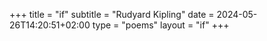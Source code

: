 +++
title = "if"
subtitle = "Rudyard Kipling"
date = 2024-05-26T14:20:51+02:00
type = "poems"
layout = "if"
+++
